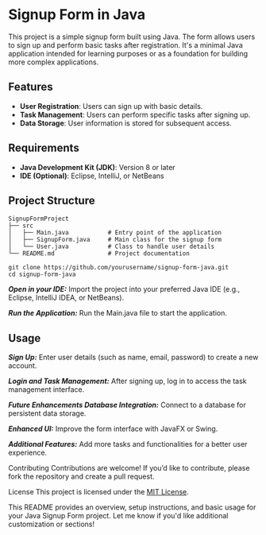 # Signup Form in Java
This project is a simple signup form built using Java. The form allows users to sign up and perform basic tasks after registration. It's a minimal Java application intended for learning purposes or as a foundation for building more complex applications.
## Features
- **User Registration**: Users can sign up with basic details.
- **Task Management**: Users can perform specific tasks after signing up.
- **Data Storage**: User information is stored for subsequent access.
## Requirements
- **Java Development Kit (JDK)**: Version 8 or later
- **IDE (Optional)**: Eclipse, IntelliJ, or NetBeans
## Project Structure
```plaintext
SignupFormProject
├── src
│   ├── Main.java           # Entry point of the application
│   ├── SignupForm.java     # Main class for the signup form
│   └── User.java           # Class to handle user details
└── README.md               # Project documentation

git clone https://github.com/yourusername/signup-form-java.git
cd signup-form-java
```
***Open in your IDE:*** Import the project into your preferred Java IDE (e.g., Eclipse, IntelliJ IDEA, or NetBeans).

***Run the Application:*** Run the Main.java file to start the application.
## Usage
***Sign Up:*** Enter user details (such as name, email, password) to create a new account.

***Login and Task Management:*** After signing up, log in to access the task management interface.

***Future Enhancements Database Integration:*** Connect to a database for persistent data storage.

***Enhanced UI:*** Improve the form interface with JavaFX or Swing.

***Additional Features:*** Add more tasks and functionalities for a better user experience.

Contributing Contributions are welcome! If you’d like to contribute, please fork the repository and create a pull request.

License This project is licensed under the <ins> MIT License</ins>.

This README provides an overview, setup instructions, and basic usage for your Java Signup Form project. Let me know if you'd like additional customization or sections!
